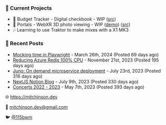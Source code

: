 ### 📌 Current Projects
- 💸 Budget Tracker - Digital checkbook - WIP ([src](https://github.com/bmitchinson/budget-entry))
- 📸 Portals - WebXR 3D photo viewing - WIP ([demo](https://portals.mitchinson.dev/)) ([src](https://github.com/bmitchinson/vr-jpg-viewer-webxr))
- 🎶 Learning to use Traktor to make mixes with a X1 MK3

### 📝 Recent Posts

- [Mocking time in Playwright](https://blog.mitchinson.dev/playwright-mock-time) - March 26th, 2024 (Posted 69 days ago)
- [Reducing Azure Redis 100% CPU](https://blog.mitchinson.dev/redis-cpu) - November 21st, 2023 (Posted 195 days ago)
- [Juno: On demand microservice deployment](https://blog.mitchinson.dev/juno) - July 23rd, 2023 (Posted 316 days ago)
- [NextJS Notion Blog](https://blog.mitchinson.dev/blog-2023) - July 9th, 2023 (Posted 330 days ago)
- [Concerts 2022 - 2023](https://blog.mitchinson.dev/concerts-2023) - May 7th, 2023 (Posted 393 days ago)

🌐 https://mitchinson.dev

💌 mitchinson.dev@gmail.com

🐦 [@115bwm](https://twitter.com/115bwm)
